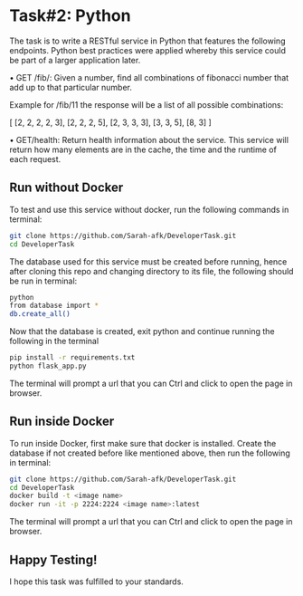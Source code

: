 # Task#2: Python

The task is to write a RESTful service in Python that features the following endpoints. Python best practices were applied whereby this service could be part of a larger application later.

• GET /fib/<number>: Given a number, find all combinations of fibonacci number that add up to
that particular number.

Example for /fib/11 the response will be a list of all possible combinations:

[ [2, 2, 2, 2, 3], [2, 2, 2, 5], [2, 3, 3, 3], [3, 3, 5], [8, 3] ]

• GET/health: Return health information about the service. This service will return how many elements are in the cache, the time and the runtime of each request.

## Run without Docker

To test and use this service without docker, run the following commands in terminal:

```bash
git clone https://github.com/Sarah-afk/DeveloperTask.git
cd DeveloperTask
```
The database used for this service must be created before running, hence after cloning this repo and changing directory to its file, the following should be run in terminal:

```bash
python
from database import *
db.create_all()
```
Now that the database is created, exit python and continue running the following in the terminal
```bash
pip install -r requirements.txt
python flask_app.py
```
The terminal will prompt a url that you can Ctrl and click to open the page in browser.

## Run inside Docker
To run inside Docker, first make sure that docker is installed. Create the database if not created before like mentioned above, then run the following in terminal:

```bash
git clone https://github.com/Sarah-afk/DeveloperTask.git
cd DeveloperTask
docker build -t <image name>
docker run -it -p 2224:2224 <image name>:latest
```
The terminal will prompt a url that you can Ctrl and click to open the page in browser.

## Happy Testing!
I hope this task was fulfilled to your standards.

